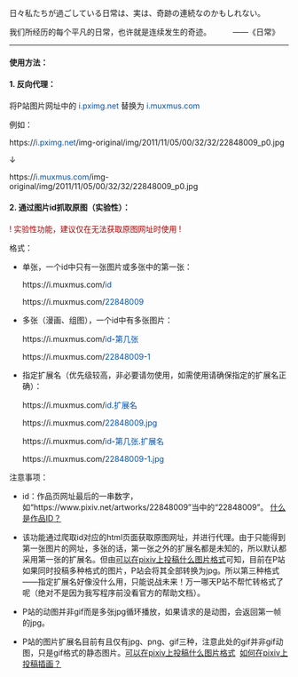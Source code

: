 日々私たちが過ごしている日常は、実は、奇跡の連続なのかもしれない。

我们所经历的每个平凡的日常，也许就是连续发生的奇迹。&nbsp;&nbsp;&nbsp;&nbsp;&nbsp;&nbsp;&nbsp;&nbsp;&nbsp;&nbsp;——《日常》

---

#### 使用方法：

#### 1. 反向代理：

将P站图片网址中的 <font color=#0051af>i.pximg.net</font> 替换为 <font color=#0051af>i.muxmus.com</font>

例如：

https://<font color=#0051af>i.pximg.net</font>/img-original/img/2011/11/05/00/32/32/22848009_p0.jpg

↓

https://<font color=#0051af>i.muxmus.com</font>/img-original/img/2011/11/05/00/32/32/22848009_p0.jpg

#### 2. 通过图片id抓取原图（实验性）：

<font color=#b00000>! 实验性功能，建议仅在无法获取原图网址时使用 !</font>

格式：

+ 单张，一个id中只有一张图片或多张中的第一张：

	https://<font>i.muxmus.com/</font><font color=#0051af>id</font>
 
 	https://<font>i.muxmus.com/</font><font color=#0051af>22848009</font>

+ 多张（漫画、组图），一个id中有多张图片：

	https://<font>i.muxmus.com/</font><font color=#0051af>id</font>-<font color=#0051af>第几张</font>
 
	https://<font>i.muxmus.com/</font><font color=#0051af>22848009</font>-<font color=#0051af>1</font>

+ 指定扩展名（优先级较高，非必要请勿使用，如需使用请确保指定的扩展名正确）：

	https://<font>i.muxmus.com/</font><font color=#0051af>id</font>.<font color=#0051af>扩展名</font>
 
	https://<font>i.muxmus.com/</font><font color=#0051af>22848009</font>.<font color=#0051af>jpg</font>

	https://<font>i.muxmus.com/</font><font color=#0051af>id</font>-<font color=#0051af>第几张</font>.<font color=#0051af>扩展名</font>
 
	https://<font>i.muxmus.com/</font><font color=#0051af>22848009</font>-<font color=#0051af>1</font>.<font color=#0051af>jpg</font>

注意事项：

*  id：作品页网址最后的一串数字，如“https://<font>www</font>.pixiv.<font>net/artworks/22848009”当中的“22848009”。</font> [什么是作品ID？](https://www.pixiv.help/hc/zh-cn/articles/235585168-%E4%BB%80%E4%B9%88%E6%98%AF%E4%BD%9C%E5%93%81ID)

*  该功能通过爬取id对应的html页面获取原图网址，并进行代理。由于只能得到第一张图片的网址，多张的话，第一张之外的扩展名都是未知的，所以默认都采用第一张的扩展名。但由[可以在pixiv上投稿什么图片格式](https://www.pixiv.help/hc/zh-cn/articles/235584428-%E5%8F%AF%E4%BB%A5%E5%9C%A8pixiv%E4%B8%8A%E6%8A%95%E7%A8%BF%E4%BB%80%E4%B9%88%E5%9B%BE%E7%89%87%E6%A0%BC%E5%BC%8F)可知，目前在P站如果同时投稿多种格式的图片，P站会将其全部转换为jpg。所以第三种格式——指定扩展名好像没什么用，只能说战未来！万一哪天P站不帮忙转格式了呢（绝对不是因为我写程序前没看官方的帮助文档）。

*  P站的动图并非gif而是多张jpg循环播放，如果请求的是动图，会返回第一帧的jpg。

*  P站的图片扩展名目前有且仅有jpg、png、gif三种，注意此处的gif并非gif动图，只是gif格式的静态图片。[可以在pixiv上投稿什么图片格式](https://www.pixiv.help/hc/zh-cn/articles/235584428-%E5%8F%AF%E4%BB%A5%E5%9C%A8pixiv%E4%B8%8A%E6%8A%95%E7%A8%BF%E4%BB%80%E4%B9%88%E5%9B%BE%E7%89%87%E6%A0%BC%E5%BC%8F)&nbsp;&nbsp;[如何在pixiv上投稿插画？](https://www.pixiv.help/hc/zh-cn/articles/235584588-%E5%A6%82%E4%BD%95%E5%9C%A8pixiv%E4%B8%8A%E6%8A%95%E7%A8%BF%E6%8F%92%E7%94%BB)
